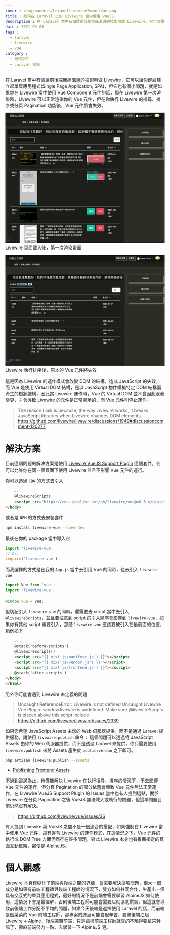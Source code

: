 ```yaml
---
cover : /img/banners/LaravelLivewireImportVue.png
title : 如何在 Laravel 上的 Livewire 當中使用 VueJS
description : 在 Laravel 當中有個讓前後端無痛溝通的技術叫做 Livewire，它可以讓你輕鬆建立起單頁應用程式，但它也有個小問題 ...
date : 2021-09-03
tags :
  - laravel
  - livewire
  - vue
category :
  - 技術文件
  - Laravel 實務
---
```


在 Laravel 當中有個讓前後端無痛溝通的技術叫做 [Livewire](https://laravel-livewire.com)，它可以讓你輕鬆建立起單頁應用程式(Single Page Application, SPA)，但它也有個小問題，就是如果你在 Livewire 當中使用 Vue Component 元件的話，那在 Livewire 第一次渲染時，Livewire 可以正常渲染你的 Vue 元件，但在你執行 Livewire 的搜尋、排序或分頁 Pagination 功能後，Vue 元件將會失效。

![渲染畫面](/img/posts/240984347_1132740450591658_7034226595789490304_n.jpg)
Livewire 頁面載入後，第一次渲染畫面

![搜尋結果](/img/posts/240662413_1132740637258306_3274662513731489093_n.jpg)
Livewire 執行排序後，原本的 Vue 元件將失效

這是因為 Livewire 的運作模式會改變 DOM 的結構，造成 JavaScript 的失效，而 Vue 是使用 Virtual DOM 結構，是以 JavaScript 物件模擬特定 DOM 結構而產生的樹狀結構，因此當 Livewire 運作時，Vue 的 Virtual DOM 並不會因此跟著變更，才會導致 Livewire 的元件是正常顯示的，而 Vue 元件則停止運作。

> The reason I ask is because, the way Livewire works, it breaks JavaScript libraries when Livewire changes DOM elements.
> https://github.com/livewire/livewire/discussions/1949#discussioncomment-120277

# 解決方案
目前這項問題的解決方案是使用 [Livewire VueJS Support Plugin](https://github.com/livewire/vue) 這個套件，它可以允許你在同一個頁面下使用 Livewire 並且不影響 Vue 元件的運行。

你可以透過 `CDN` 的方式去引入
```html
    ...
    @livewireScripts
    <script src="https://cdn.jsdelivr.net/gh/livewire/vue@v0.3.x/dist/livewire-vue.js"></script>
</body>
```

或者是 `NPM` 的方式去安裝套件
```sh
npm install livewire-vue --save-dev
```

最後在你的 package 當中導入它
```js
import 'livewire-vue'
// Or.
require('livewire-vue')
```

而我選擇的方式是在我的 `App.js` 當中去引用 Vue 的同時，也去引入 `livewire-vue`
```js
import Vue from 'vue';
import 'livewire-vue';

window.Vue = Vue;
```

但切記引入 `livewire-vue` 的同時，還需要去 script 當中去引入 `@livewireScripts`，並且要注意到 script 的引入順序會影響到 `livewire-vue`，如果你有其他 script 需要引入，那麼 `livewire-vue` 應該要被引入在最前面的位置，範例如下
```html
    ...
    @stack('before-scripts')
    @livewireScripts()
    <script src="{{ mix('js/manifest.js') }}"></script>
    <script src="{{ mix('js/vendor.js') }}"></script>
    <script src="{{ mix('js/frontend.js') }}"></script>
    @stack('after-scripts')
</body>
</html>
```

另外你可能會遇到 Livewire 未定義的問題
> Uncaught ReferenceError: Livewire is not defined
> Uncaught Livewire Vue Plugin: window.livewire is undefined. Make sure @livewireScripts is placed above this script include
> https://github.com/livewire/livewire/issues/2339

如果您希望 JavaScript Assets 由您的 Web 伺服器提供，而不是通過 Laravel 提供服務，請使用 `livewire:publish` 命令： 
這個問題可以透過將 JavaScript Assets 由你的 Web 伺服器提供，而不是透過 Laravel 來提供，你只需要使用 `livewire:publish` 來將 Assets 產生於 `public/verdon` 之下即可。
```sh
php artisan livewire:publish --assets
```

- [Publishing Frontend Assets](https://laravel-livewire.com/docs/2.x/installation)

不過到這邊為止，也僅能解決 Livewire 在執行搜尋、排序的情況下，不去影響 Vue 元件的運行，但分頁 Pagination 的部分依舊會導致 Vue 元件無法正常運作，在 Livewire VueJS Support Plugin 的 Issues 當中也有人提到這點，關於 Livewire 在分頁 Pagination 之後 VueJS 無法載入或執行的問題，但這項問題目前仍然沒有解決。

> https://github.com/livewire/vue/issues/26

有人提到 Livewire 與 VueJS 之間不是一個適合的搭配，如果強制在 Livewire 當中使用 Vue 元件，這有違背 Livewire 的運作模式，在這情況之下，Vue 元件的執行或 DOM Tree 方面仍然存在許多問題，對此 Livewire 本身也有推薦指定的頁面互動框架，那便是 [AlpineJS](https://laravel-livewire.com/docs/2.x/alpine-js)。

# 個人觀感
Livewire 本身模糊化了前端與後端之間的界線，會需要解決這項問題，很大一個成分是如果有前端工程師與後端工程師的情況下，雙方如何共同合作，生產出一個具有交互式的單頁應用程式，最好的情況下是前端會需要學習 AlpineJS 如何使用，這情況下會是最佳解，否則後端工程師可能會需要屈就協助撰寫，但這就會導致前後端工作分配不平均的問題，如果今天後端是選擇使用 Laravel 的話，而前端是個菜菜的 Vue 前端工程師，那專案的進展可能會很辛苦，要嘛後端扛起 Livewire + Alpine，後端兼職前端，只是這樣前端工程師就真的不曉得要拿來幹嘛了，要麻前端努力一點，去學習一下 AlpineJS 吧。
